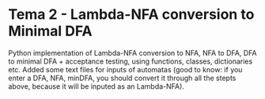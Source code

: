 # Tema 2 - Lambda-NFA conversion to Minimal DFA

Python implementation of Lambda-NFA conversion to NFA, NFA to DFA, DFA to minimal DFA + acceptance testing, using functions, classes, dictionaries etc.
Added some text files for inputs of automatas (good to know: if you enter a DFA, NFA, minDFA, you should convert it through all the stepts above, because it will be inputed as an Lambda-NFA).
